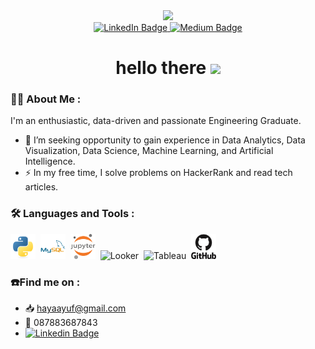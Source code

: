 <div id="header" align="center">
  <img src="https://media.giphy.com/media/Ze6cM4zaALNjHFKrQV/giphy.gif" width="100"/>
</div>

<div id="badges" align="center">
  <a href="https://www.linkedin.com/in/hayaayuf/">
    <img src="https://img.shields.io/badge/LinkedIn-blue?style=for-the-badge&logo=linkedin&logoColor=white" alt="LinkedIn Badge"/>
  </a>
  <a href="https://medium.com/@fauziyyahhaya">
    <img src="https://img.shields.io/badge/Medium-black?style=for-the-badge&logo=medium&logoColor=white" alt="Medium Badge"/>
  </a>
</div>
<h1 align="center">
  hello there
  <img src="https://media.giphy.com/media/hvRJCLFzcasrR4ia7z/giphy.gif" width="30px"/>
</h1>

### :woman_technologist: About Me :
I'm an enthusiastic, data-driven and passionate Engineering Graduate.
- :telescope: I’m seeking opportunity to gain experience in Data Analytics, Data Visualization, Data Science, Machine Learning, and Artificial Intelligence.
- :zap: In my free time, I solve problems on HackerRank and read tech articles.

### :hammer_and_wrench: Languages and Tools :
<div>
  <img src="https://github.com/devicons/devicon/blob/master/icons/python/python-original.svg" title="Python" alt="Python" width="40" height="40"/>&nbsp;
  <img src="https://github.com/devicons/devicon/blob/master/icons/mysql/mysql-original-wordmark.svg" title="MySQL"  alt="MySQL" width="40" height="40"/>&nbsp;
  <img src="https://github.com/devicons/devicon/blob/master/icons/jupyter/jupyter-original-wordmark.svg" title="Jupyter"  alt="Jupyter" width="40" height="40"/>&nbsp;
  <img src="https://upload.wikimedia.org/wikipedia/commons/thumb/4/4c/Looker.svg/1280px-Looker.svg.png" title="Looker"  alt="Looker"  height="40"/>&nbsp;
  <img src="https://cdn.worldvectorlogo.com/logos/tableau-software.svg" title="Tableau"  alt="Tableau" width="40" height="40"/>&nbsp;
  <img src="https://github.com/devicons/devicon/blob/master/icons/github/github-original-wordmark.svg" title="Github" **alt="Github" width="40" height="40"/>
</div>

### ☎️Find me on :
- 📥 hayaayuf@gmail.com
- 📲 087883687843
- [![Linkedin Badge](https://img.shields.io/badge/LinkedIn-blue?style=for-the-badge&logo=linkedin&logoColor=white)](https://www.linkedin.com/in/hayaayuf/)
